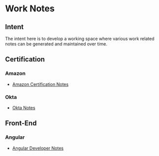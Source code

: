 # Work Notes

## Intent

The intent here is to develop a working space where various work related notes can be generated and maintained over time.

## Certification

### Amazon

* [Amazon Certification Notes](AWS/README.md)

### Okta

* [Okta Notes](OKTA/README.md)

## Front-End

### Angular

* [Angular Developer Notes](Angular/README.md)
